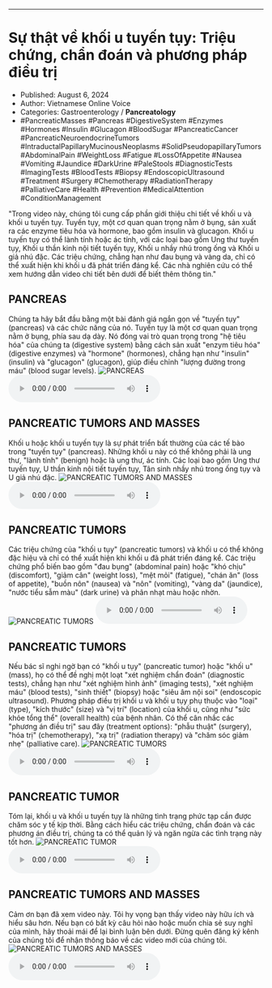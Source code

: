 
---

# Sự thật về khối u tuyến tụy: Triệu chứng, chẩn đoán và phương pháp điều trị

- Published: August 6, 2024
- Author: Vietnamese Online Voice
- Categories: Gastroenterology / **Pancreatology**
- #PancreaticMasses #Pancreas #DigestiveSystem #Enzymes #Hormones #Insulin #Glucagon #BloodSugar #PancreaticCancer #PancreaticNeuroendocrineTumors #IntraductalPapillaryMucinousNeoplasms #SolidPseudopapillaryTumors #AbdominalPain #WeightLoss #Fatigue #LossOfAppetite #Nausea #Vomiting #Jaundice #DarkUrine #PaleStools #DiagnosticTests #ImagingTests #BloodTests #Biopsy #EndoscopicUltrasound #Treatment #Surgery #Chemotherapy #RadiationTherapy #PalliativeCare #Health #Prevention #MedicalAttention #ConditionManagement

"Trong video này, chúng tôi cung cấp phần giới thiệu chi tiết về khối u và khối u tuyến tụy. Tuyến tụy, một cơ quan quan trọng nằm ở bụng, sản xuất ra các enzyme tiêu hóa và hormone, bao gồm insulin và glucagon. Khối u tuyến tụy có thể lành tính hoặc ác tính, với các loại bao gồm Ung thư tuyến tụy, Khối u thần kinh nội tiết tuyến tụy, Khối u nhầy nhú trong ống và Khối u giả nhú đặc. Các triệu chứng, chẳng hạn như đau bụng và vàng da, chỉ có thể xuất hiện khi khối u đã phát triển đáng kể. Các nhà nghiên cứu có thể xem hướng dẫn video chi tiết bên dưới để biết thêm thông tin."


## PANCREAS

Chúng ta hãy bắt đầu bằng một bài đánh giá ngắn gọn về "tuyến tụy" (pancreas) và các chức năng của nó. Tuyến tụy là một cơ quan quan trọng nằm ở bụng, phía sau dạ dày. Nó đóng vai trò quan trọng trong "hệ tiêu hóa" của chúng ta (digestive system) bằng cách sản xuất "enzym tiêu hóa" (digestive enzymes) và "hormone" (hormones), chẳng hạn như "insulin" (insulin) và "glucagon" (glucagon), giúp điều chỉnh "lượng đường trong máu" (blood sugar levels).
![PANCREAS](https://http-archiver-apis-production-80.schnworks.com/storage/images/transitions/2024-08-06/transition--17436379585-Montserrat-Regular-1A237E.jpg)
<audio controls>
    <source src="https://http-archiver-apis-production-80.schnworks.com/storage/storage/audio/file-1351582887.mp3" type="audio/mpeg">
</audio>



## PANCREATIC TUMORS AND MASSES

Khối u hoặc khối u tuyến tụy là sự phát triển bất thường của các tế bào trong "tuyến tụy" (pancreas). Những khối u này có thể không phải là ung thư, "lành tính" (benign) hoặc là ung thư, ác tính. Các loại bao gồm Ung thư tuyến tụy, U thần kinh nội tiết tuyến tụy, Tân sinh nhầy nhú trong ống tụy và U giả nhú đặc.
![PANCREATIC TUMORS AND MASSES](https://http-archiver-apis-production-80.schnworks.com/storage/images/transitions/2024-08-06/transition--8005386063-Montserrat-Black-9C27B0.jpg)
<audio controls>
    <source src="https://http-archiver-apis-production-80.schnworks.com/storage/storage/audio/file-5184124021.mp3" type="audio/mpeg">
</audio>



## PANCREATIC TUMORS

Các triệu chứng của "khối u tụy" (pancreatic tumors) và khối u có thể không đặc hiệu và chỉ có thể xuất hiện khi khối u đã phát triển đáng kể. Các triệu chứng phổ biến bao gồm "đau bụng" (abdominal pain) hoặc "khó chịu" (discomfort), "giảm cân" (weight loss), "mệt mỏi" (fatigue), "chán ăn" (loss of appetite), "buồn nôn" (nausea) và "nôn" (vomiting), "vàng da" (jaundice), "nước tiểu sẫm màu" (dark urine) và phân nhạt màu hoặc nhờn.
![PANCREATIC TUMORS](https://http-archiver-apis-production-80.schnworks.com/storage/images/transitions/2024-08-06/transition-9911762029-Montserrat-Bold-4A148C.jpg)
<audio controls>
    <source src="https://http-archiver-apis-production-80.schnworks.com/storage/storage/audio/file-43462270689.mp3" type="audio/mpeg">
</audio>



## PANCREATIC TUMORS

Nếu bác sĩ nghi ngờ bạn có "khối u tụy" (pancreatic tumor) hoặc "khối u" (mass), họ có thể đề nghị một loạt "xét nghiệm chẩn đoán" (diagnostic tests), chẳng hạn như "xét nghiệm hình ảnh" (imaging tests), "xét nghiệm máu" (blood tests), "sinh thiết" (biopsy) hoặc "siêu âm nội soi" (endoscopic ultrasound). Phương pháp điều trị khối u và khối u tụy phụ thuộc vào "loại" (type), "kích thước" (size) và "vị trí" (location) của khối u, cũng như "sức khỏe tổng thể" (overall health) của bệnh nhân. Có thể cân nhắc các "phương án điều trị" sau đây (treatment options): "phẫu thuật" (surgery), "hóa trị" (chemotherapy), "xạ trị" (radiation therapy) và "chăm sóc giảm nhẹ" (palliative care).
![PANCREATIC TUMORS](https://http-archiver-apis-production-80.schnworks.com/storage/images/transitions/2024-08-06/transition--7675264428-Montserrat-SemiBold-4A148C.jpg)
<audio controls>
    <source src="https://http-archiver-apis-production-80.schnworks.com/storage/storage/audio/file-32706584401.mp3" type="audio/mpeg">
</audio>



## PANCREATIC TUMOR

Tóm lại, khối u và khối u tuyến tụy là những tình trạng phức tạp cần được chăm sóc y tế kịp thời. Bằng cách hiểu các triệu chứng, chẩn đoán và các phương án điều trị, chúng ta có thể quản lý và ngăn ngừa các tình trạng này tốt hơn.
![PANCREATIC TUMOR](https://http-archiver-apis-production-80.schnworks.com/storage/images/transitions/2024-08-06/transition-761214016-Montserrat-Bold-9C27B0.jpg)
<audio controls>
    <source src="https://http-archiver-apis-production-80.schnworks.com/storage/storage/audio/file-18775811716.mp3" type="audio/mpeg">
</audio>



## PANCREATIC TUMORS AND MASSES

Cảm ơn bạn đã xem video này. Tôi hy vọng bạn thấy video này hữu ích và hiểu sâu hơn. Nếu bạn có bất kỳ câu hỏi nào hoặc muốn chia sẻ suy nghĩ của mình, hãy thoải mái để lại bình luận bên dưới. Đừng quên đăng ký kênh của chúng tôi để nhận thông báo về các video mới của chúng tôi.
![PANCREATIC TUMORS AND MASSES](https://http-archiver-apis-production-80.schnworks.com/storage/images/transitions/2024-08-06/transition-11563940368-Montserrat-Black-1A237E.jpg)
<audio controls>
    <source src="https://http-archiver-apis-production-80.schnworks.com/storage/storage/audio/file-11815029014.mp3" type="audio/mpeg">
</audio>

